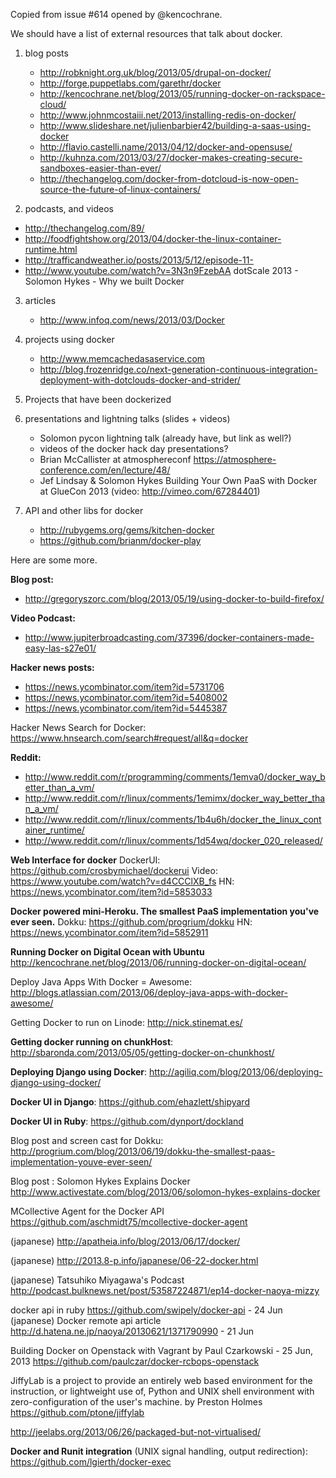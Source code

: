 Copied from issue #614 opened by @kencochrane.

We should have a list of external resources that talk about docker.

1. blog posts
   - http://robknight.org.uk/blog/2013/05/drupal-on-docker/
   - http://forge.puppetlabs.com/garethr/docker
   - http://kencochrane.net/blog/2013/05/running-docker-on-rackspace-cloud/
   - http://www.johnmcostaiii.net/2013/installing-redis-on-docker/
   - http://www.slideshare.net/julienbarbier42/building-a-saas-using-docker
   - http://flavio.castelli.name/2013/04/12/docker-and-opensuse/
   - http://kuhnza.com/2013/03/27/docker-makes-creating-secure-sandboxes-easier-than-ever/
   - http://thechangelog.com/docker-from-dotcloud-is-now-open-source-the-future-of-linux-containers/

2. podcasts, and videos
  - http://thechangelog.com/89/
  - http://foodfightshow.org/2013/04/docker-the-linux-container-runtime.html
  - http://trafficandweather.io/posts/2013/5/12/episode-11-
  - http://www.youtube.com/watch?v=3N3n9FzebAA dotScale 2013 - Solomon Hykes - Why we built Docker
  
3. articles
   - http://www.infoq.com/news/2013/03/Docker
4. projects using docker
   - http://www.memcachedasaservice.com
   - http://blog.frozenridge.co/next-generation-continuous-integration-deployment-with-dotclouds-docker-and-strider/
5. Projects that have been dockerized
6. presentations and lightning talks (slides + videos)
   - Solomon pycon lightning talk (already have, but link as well?)
   - videos of the docker hack day presentations?
   - Brian McCallister at atmosphereconf https://atmosphere-conference.com/en/lecture/48/
   - Jef Lindsay & Solomon	Hykes Building Your Own PaaS with Docker at GlueCon 2013 (video: http://vimeo.com/67284401)

7. API and other libs for docker
   - http://rubygems.org/gems/kitchen-docker
   - https://github.com/brianm/docker-play

Here are some more.

**Blog post:**
- http://gregoryszorc.com/blog/2013/05/19/using-docker-to-build-firefox/

**Video Podcast:**
- http://www.jupiterbroadcasting.com/37396/docker-containers-made-easy-las-s27e01/

**Hacker news posts:**
- https://news.ycombinator.com/item?id=5731706
- https://news.ycombinator.com/item?id=5408002
- https://news.ycombinator.com/item?id=5445387

Hacker News Search for Docker: https://www.hnsearch.com/search#request/all&q=docker

**Reddit:**
- http://www.reddit.com/r/programming/comments/1emva0/docker_way_better_than_a_vm/
- http://www.reddit.com/r/linux/comments/1emimx/docker_way_better_than_a_vm/
- http://www.reddit.com/r/linux/comments/1b4u6h/docker_the_linux_container_runtime/
- http://www.reddit.com/r/linux/comments/1d54wq/docker_020_released/


**Web Interface for docker**
DockerUI: https://github.com/crosbymichael/dockerui
Video: https://www.youtube.com/watch?v=d4CCClXB_fs
HN: https://news.ycombinator.com/item?id=5853033

**Docker powered mini-Heroku. The smallest PaaS implementation you've ever seen.**
Dokku: https://github.com/progrium/dokku
HN: https://news.ycombinator.com/item?id=5852911

**Running Docker on Digital Ocean with Ubuntu**
http://kencochrane.net/blog/2013/06/running-docker-on-digital-ocean/

Deploy Java Apps With Docker = Awesome:
http://blogs.atlassian.com/2013/06/deploy-java-apps-with-docker-awesome/

Getting Docker to run on Linode:
http://nick.stinemat.es/

**Getting docker running on chunkHost**: http://sbaronda.com/2013/05/05/getting-docker-on-chunkhost/

**Deploying Django using Docker**: http://agiliq.com/blog/2013/06/deploying-django-using-docker/

**Docker UI in Django**: https://github.com/ehazlett/shipyard

**Docker UI in Ruby**: https://github.com/dynport/dockland

Blog post and screen cast for Dokku: http://progrium.com/blog/2013/06/19/dokku-the-smallest-paas-implementation-youve-ever-seen/

Blog post : Solomon Hykes Explains Docker
http://www.activestate.com/blog/2013/06/solomon-hykes-explains-docker

MCollective Agent for the Docker API
https://github.com/aschmidt75/mcollective-docker-agent

(japanese) http://apatheia.info/blog/2013/06/17/docker/

(japanese) http://2013.8-p.info/japanese/06-22-docker.html

(japanese) Tatsuhiko Miyagawa's Podcast 
http://podcast.bulknews.net/post/53587224871/ep14-docker-naoya-mizzy

docker api in ruby https://github.com/swipely/docker-api - 24 Jun
(japanese) Docker remote api article http://d.hatena.ne.jp/naoya/20130621/1371790990 - 21 Jun

Building Docker on Openstack with Vagrant
by Paul Czarkowski - 25 Jun, 2013
https://github.com/paulczar/docker-rcbops-openstack

JiffyLab is a project to provide an entirely web based environment for the instruction, or lightweight use of, Python and UNIX shell environment with zero-configuration of the user's machine.
by Preston Holmes
https://github.com/ptone/jiffylab

http://jeelabs.org/2013/06/26/packaged-but-not-virtualised/

**Docker and Runit integration** (UNIX signal handling, output redirection): https://github.com/lgierth/docker-exec